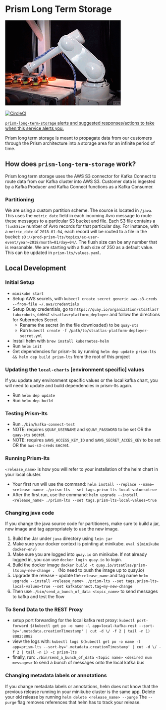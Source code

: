# Prism Long Term Storage

![From One Conveyor To Another](move-the-data.gif)


[![CircleCI](https://circleci.com/gh/sts-atlas/prism-long-term-storage.svg?style=svg&circle-token=f9068ced4bb8830298187da1386879751e15da78)](https://circleci.com/gh/sts-atlas/prism-long-term-storage)

[`prism-long-term-storage` alerts and suggested responses/actions to take when this service alerts you.](https://cawiki.ca.com/display/SolEng/Alerts+and+Paging+rules+for+Prism-lts)

Prism long term storage is meant to propagate data from our customers through the Prism architecture into a storage area for an infinite period of time.

## How does `prism-long-term-storage` work?

Prism long term storage uses the AWS S3 connector for Kafka Connect to route data from our Kafka cluster into AWS S3. Customer data is ingested by a Kafka Producer and Kafka Connect functions as a Kafka Consumer.

### Partitioning

We are using a custom partition scheme. The source is located in `/java`. This uses the `metric_date` field in each incoming Avro message to route these messages to a particular S3 bucket and file. Each S3 file contains a `flushSize` number of Avro records for that particular day. For instance, with a `metric_date` of `2018-01-04`, each record will be routed to a file in the bucket: `s3://prod-prism-lts/topics/ac-user-event/year=2018/month=01/day=04/`. The flush size can be any number that is reasonable. We are starting with a flush size of 250 as a default value. This can be updated in `prism-lts/values.yaml`.

## Local Development

### Initial Setup

- `minikube start`
- Setup AWS secrets, with `kubectl create secret generic aws-s3-creds --from-file ~/.aws/credentials`
- Setup Quay credentials, go to `https://quay.io/organization/stsatlas?tab=robots`, select `stsatlas+platform_deployer` and follow the directions for Kubernetes Secret
  - Rename the secret (in the file downloaded) to be `quay-sts`
  - Run `kubectl create -f /path/to/stsatlas-platform-deployer-secret.yml`
- Install helm with `brew install kubernetes-helm`
- Run `helm init`
- Get dependencies for prism-lts by running `helm dep update prism-lts && helm dep build prism-lts` from the root of this project

### Updating the `local-charts` [environment specific] values

If you update any environment specific values or the local kafka chart, you will need to update and build dependencies in prism-lts again.

- Run `helm dep update`
- Run `helm dep build`

### Testing Prism-lts

- Run `./bin/kafka-connect-test`
- NOTE: requires `$QUAY_USERNAME` and `$QUAY_PASSWORD` to be set OR the `quay-sts` secret.
- NOTE: requires `$AWS_ACCESS_KEY_ID` and `$AWS_SECRET_ACCES_KEY` to be set OR the `aws-s3-creds` secret.

### Running Prism-lts

`<release_name>` is how you will refer to your installation of the helm chart in your local cluster.
- Your first run will use the command: `helm install --replace --name=<release name> ./prism-lts --set tags.prism-lts-local-values=true`
- After the first run, use the command: `helm upgrade --install <release_name> ./prism-lts --set tags.prism-lts-local-values=true`


### Changing java code
If you change the java source code for partitioners, make sure to build a jar, new image and tag appropriately to use the new image. 

1. Build the Jar under `java` directory using `lein jar`
1. Make sure your docker context is pointing at minikube. `eval $(minikube docker-env)`
1. Make sure you are logged into `quay.io` on minikube. If not already logged in, you can use  `docker login quay.io` to login.
1. Build the docker image `docker build -t quay.io/stsatlas/prism-lts:my-new-change . ` (No need to push the image up to quay.io)
1. Upgrade the release - update the `release_name` and tag name
`helm upgrade --install <release_name> ./prism-lts --set tags.prism-lts-local-values=true --set kafkaConnect.tag=my-new-change`
1. Then use `./bin/send_a_bunch_of_data <topic_name>` to send messages to kafka and test the flow




### To Send Data to the REST Proxy
- setup port forwarding for the local kafka rest proxy: `kubectl port-forward $(kubectl get po -o name -l app=local-kafka-rest --sort-by='.metadata.creationTimestamp' | cut -d \/ -f 2 | tail -n 1) 8082:8082`
- view the logs with: `kubectl logs $(kubectl get po -o name -l app=prism-lts --sort-by='.metadata.creationTimestamp' | cut -d \/ -f 2 | tail -n 1) -c prism-lts`
- finally, run: `./bin/send_a_bunch_of_data <topic name> <desired num messages>` to send a bunch of messages onto the local kafka bus


### Changing metadata labels or annotations
If you change metadata labels or annotations, helm does not know that the previous release running in your minikube cluster is the same app.
Delete your old release by running `helm delete <release_name> --purge`
The `--purge` flag removes references that helm has to track your release.


